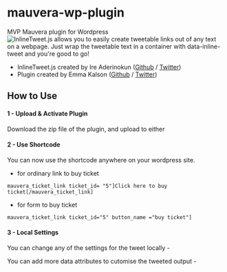 # mauvera-wp-plugin
MVP Mauvera plugin for Wordpress
![InlineTweet.js allows you to easily create tweetable links out of any text on a webpage. Just wrap the tweetable text in a container with data-inline-tweet and you're good to go!](https://github.com/ireade/inlinetweetjs/raw/gh-pages/screenshot.png)

- InlineTweet.js created by Ire Aderinokun ([Github](https://github.com/ireade) / [Twitter](https://twitter.com/ireaderinokun))
- Plugin created by Emma Kalson ([Github](https://github.com/creativecatapps) / [Twitter](https://twitter.com/CreativeCatApps))


## How to Use


#### 1 - Upload & Activate Plugin


Download the zip file of the plugin, and upload to either 





#### 2 - Use Shortcode

You can now use the shortcode anywhere on your wordpress site. 

- for ordinary link to buy ticket

```
mauvera_ticket_link ticket_id= "5"]Click here to buy ticket[/mauvera_ticket_link]
```
- for form to buy ticket

```
mauvera_ticket_link ticket_id="5" button_name ="buy ticket"]
```



#### 3 - Local Settings

You can change any of the settings for the tweet locally -

You can add more data attributes to cutomise the tweeted output -
```
